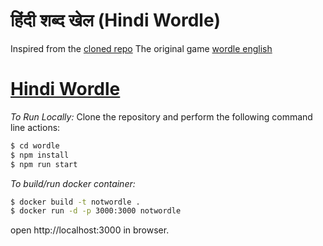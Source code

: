 # हिंदी शब्द खेल (Hindi Wordle)


Inspired from the [cloned repo](https://github.com/hannahcode/wordle)
The original game [wordle english](https://www.powerlanguage.co.uk/wordle/)

# [Hindi Wordle](https://hindi-wordle.rajendraarora.com/)

_To Run Locally:_
Clone the repository and perform the following command line actions:
```bash
$ cd wordle
$ npm install
$ npm run start
```

_To build/run docker container:_
```bash
$ docker build -t notwordle .
$ docker run -d -p 3000:3000 notwordle
```
open http://localhost:3000 in browser.


